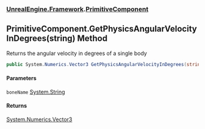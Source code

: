 ### [UnrealEngine.Framework](./UnrealEngine-Framework.md 'UnrealEngine.Framework').[PrimitiveComponent](./PrimitiveComponent.md 'UnrealEngine.Framework.PrimitiveComponent')
## PrimitiveComponent.GetPhysicsAngularVelocityInDegrees(string) Method
Returns the angular velocity in degrees of a single body  
```csharp
public System.Numerics.Vector3 GetPhysicsAngularVelocityInDegrees(string boneName=null);
```
#### Parameters
<a name='UnrealEngine-Framework-PrimitiveComponent-GetPhysicsAngularVelocityInDegrees(string)-boneName'></a>
`boneName` [System.String](https://docs.microsoft.com/en-us/dotnet/api/System.String 'System.String')  
  
#### Returns
[System.Numerics.Vector3](https://docs.microsoft.com/en-us/dotnet/api/System.Numerics.Vector3 'System.Numerics.Vector3')  

